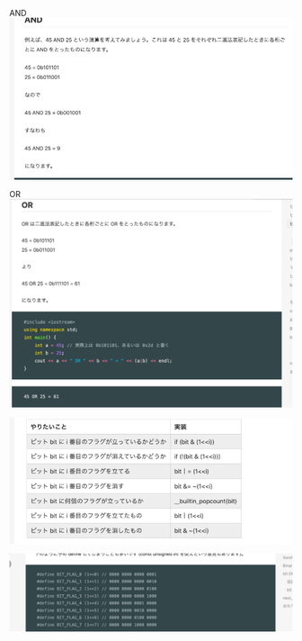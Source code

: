 AND 
![](Image/2019-11-03-18-59-18.png)

OR
![](Image/2019-11-03-18-59-34.png)

![](Image/2019-11-03-18-58-55.png)

![](Image/2019-11-03-19-02-53.png)